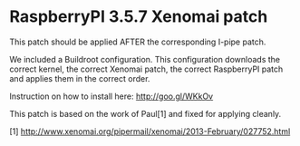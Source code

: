RaspberryPI 3.5.7 Xenomai patch
===============

This patch should be applied AFTER the corresponding I-pipe patch.

We included a Buildroot configuration. This configuration downloads the correct kernel, the correct Xenomai patch, the correct RaspberryPI patch and applies them in the correct order.

Instruction on how to install here: http://goo.gl/WKkOv

This patch is based on the work of Paul[1] and fixed for applying cleanly.

[1] http://www.xenomai.org/pipermail/xenomai/2013-February/027752.html
